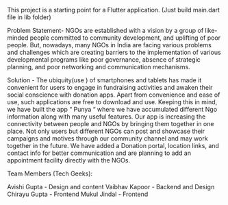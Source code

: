 This project is a starting point for a Flutter application. (Just build main.dart file in lib folder)

Problem Statement- NGOs are established with a vision by a group of like-minded people committed to community development, and uplifting of poor people. But, nowadays, many NGOs in India are facing various problems and challenges which are creating barriers to the implementation of various developmental programs like poor governance, absence of strategic planning, and poor networking and communication mechanisms.

Solution - The ubiquity(use ) of smartphones and tablets has made it convenient for users to engage in fundraising activities and awaken their social conscience with donation apps. Apart from convenience and ease of use, such applications are free to download and use. Keeping this in mind, we have built the app “ Punya “ where we have accumulated different Ngo information along with many useful features. Our app is increasing the connectivity between people and NGOs by bringing them together in one place. Not only users but different NGOs can post and showcase their campaigns and motives through our community channel and may work together in the future. We have added a Donation portal, location links, and contact info for better communication and are planning to add an appointment facility directly with the NGOs.

Team Members (Tech Geeks):

Avishi Gupta - Design and content
Vaibhav Kapoor - Backend and Design
Chirayu Gupta - Frontend
Mukul Jindal - Frontend
